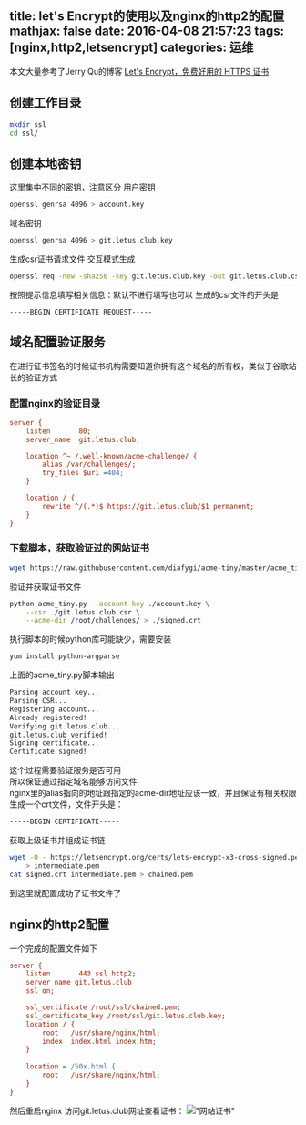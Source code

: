 title: let's Encrypt的使用以及nginx的http2的配置
mathjax: false
date: 2016-04-08 21:57:23
tags: [nginx,http2,letsencrypt]
categories: 运维
---
本文大量参考了Jerry Qu的博客
[Let's Encrypt，免费好用的 HTTPS 证书](https://imququ.com/post/letsencrypt-certificate.html)

##  创建工作目录  
```bash
mkdir ssl
cd ssl/
```
<!-- more --> 
## 创建本地密钥  
这里集中不同的密钥，注意区分
用户密钥
```bash
openssl genrsa 4096 > account.key
```
域名密钥
```bash
openssl genrsa 4096 > git.letus.club.key
```
生成csr证书请求文件
交互模式生成
```bash
openssl req -new -sha256 -key git.letus.club.key -out git.letus.club.csr
```
按照提示信息填写相关信息：默认不进行填写也可以
生成的csr文件的开头是
```
-----BEGIN CERTIFICATE REQUEST-----
```
## 域名配置验证服务 
在进行证书签名的时候证书机构需要知道你拥有这个域名的所有权，类似于谷歌站长的验证方式  
### 配置nginx的验证目录  
```ini
server {
    listen       80;
    server_name  git.letus.club;

    location ^~ /.well-known/acme-challenge/ {
        alias /var/challenges/;
        try_files $uri =404;
    }

    location / {
        rewrite ^/(.*)$ https://git.letus.club/$1 permanent;
    }
}
```
### 下载脚本，获取验证过的网站证书  
```bash
wget https://raw.githubusercontent.com/diafygi/acme-tiny/master/acme_tiny.py
```
验证并获取证书文件
```bash
python acme_tiny.py --account-key ./account.key \
    --csr ./git.letus.club.csr \
    --acme-dir /root/challenges/ > ./signed.crt
```
执行脚本的时候python库可能缺少，需要安装
```bash
yum install python-argparse
```
上面的acme_tiny.py脚本输出
```bash
Parsing account key...
Parsing CSR...
Registering account...
Already registered!
Verifying git.letus.club...
git.letus.club verified!
Signing certificate...
Certificate signed!
```
这个过程需要验证服务是否可用  
所以保证通过指定域名能够访问文件  
nginx里的alias指向的地址跟指定的acme-dir地址应该一致，并且保证有相关权限
生成一个crt文件，文件开头是： 
```bash
-----BEGIN CERTIFICATE-----
```
获取上级证书并组成证书链
```bash
wget -O - https://letsencrypt.org/certs/lets-encrypt-x3-cross-signed.pem \
    > intermediate.pem
cat signed.crt intermediate.pem > chained.pem
```
到这里就配置成功了证书文件了
## nginx的http2配置   
一个完成的配置文件如下
```ini
server {
    listen       443 ssl http2;
    server_name git.letus.club
    ssl on;

    ssl_certificate /root/ssl/chained.pem;
    ssl_certificate_key /root/ssl/git.letus.club.key;
    location / {
        root   /usr/share/nginx/html;
        index  index.html index.htm;
    }
    
    location = /50x.html {
        root   /usr/share/nginx/html;
    }
}
```
然后重启nginx
访问git.letus.club网址查看证书：
!["网站证书"](/image/letsencrypt_cert.png)

